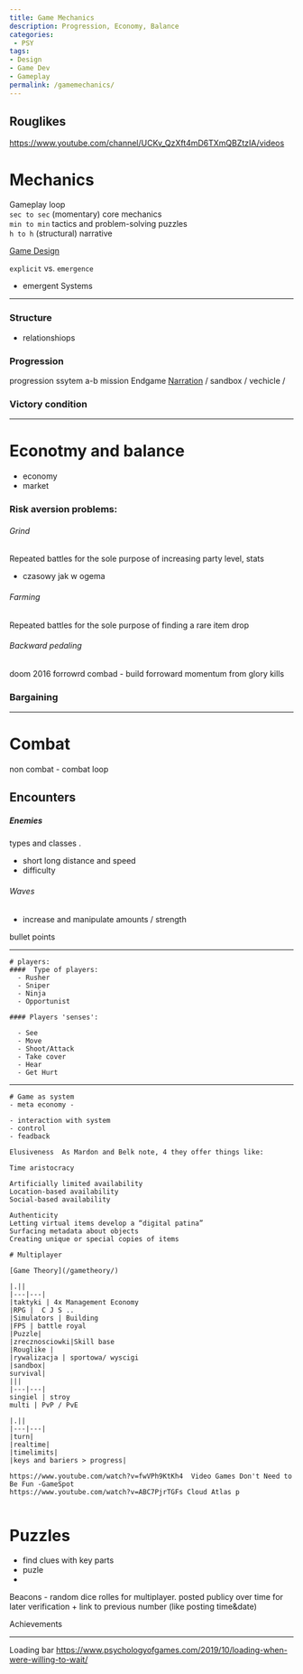 ```yaml
---
title: Game Mechanics
description: Progression, Economy, Balance
categories:
 - PSY
tags:
- Design
- Game Dev
- Gameplay
permalink: /gamemechanics/
---
```







## Rouglikes
https://www.youtube.com/channel/UCKv_QzXft4mD6TXmQBZtzIA/videos


# Mechanics   
Gameplay loop  
`sec to sec` (momentary)  core mechanics   
`min to min` tactics and problem-solving puzzles  
`h to h` (structural)   narrative  

[Game Design](/gamedesign/)




`explicit` vs. `emergence`   
- emergent Systems





---




### Structure

-  relationshiops

### Progression
progression ssytem
a-b mission Endgame [Narration](/narration/) / sandbox / vechicle /  

### Victory condition




---


# Econotmy and balance

- economy
- market


### Risk aversion problems:
###### Grind
Repeated battles for the sole purpose of increasing party level, stats
- czasowy jak w ogema

###### Farming
Repeated battles for the sole purpose of finding a rare item drop


###### Backward pedaling
doom 2016 forrowrd combad - build forroward momentum from glory kills  


### Bargaining






----


# Combat
non combat - combat loop
## Encounters


##### Enemies
  types and classes .
  - short long distance and speed
  - difficulty

###### Waves

  - increase and manipulate amounts / strength



  bullet points

-----------

```
# players:
####  Type of players:
  - Rusher
  - Sniper
  - Ninja
  - Opportunist

#### Players 'senses':  

  - See  
  - Move  
  - Shoot/Attack  
  - Take cover  
  - Hear  
  - Get Hurt  
```
---


```
# Game as system
- meta economy -

- interaction with system
- control
- feadback

Elusiveness  As Mardon and Belk note, 4 they offer things like:

Time aristocracy

Artificially limited availability
Location-based availability
Social-based availability

Authenticity
Letting virtual items develop a “digital patina”
Surfacing metadata about objects
Creating unique or special copies of items
```




```
# Multiplayer

[Game Theory](/gametheory/)

|.||
|---|---|
|taktyki | 4x Management Economy
|RPG |  C J S ..
|Simulators | Building
|FPS | battle royal  
|Puzzle|
|zrecznosciowki|Skill base
|Rouglike |
|rywalizacja | sportowa/ wyscigi
|sandbox|
survival|
|||
|---|---|
singiel | stroy
multi | PvP / PvE  

|.||
|---|---|
|turn|
|realtime|
|timelimits|
|keys and bariers > progress|

https://www.youtube.com/watch?v=fwVPh9KtKh4  Video Games Don't Need to Be Fun -GameSpot    
https://www.youtube.com/watch?v=ABC7PjrTGFs Cloud Atlas p  


```

# Puzzles

- find clues with key parts
- puzle
- 

Beacons - random dice rolles for multiplayer.  posted publicy over time for later verification + link to previous number (like posting time&date)


Achievements

---

Loading bar
https://www.psychologyofgames.com/2019/10/loading-when-were-willing-to-wait/
